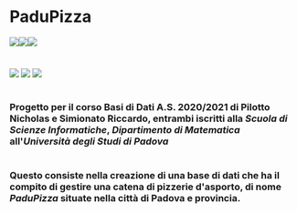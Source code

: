 # PaduPizza

<img src="https://img.shields.io/badge/license-CC%20BY--NC--ND%204.0-lightgrey"><img src="https://img.shields.io/badge/contributors-2-yellow"><img src="https://img.shields.io/badge/version-1.0-success">

#
<img src="https://img.shields.io/badge/github%20-%23121011.svg?&style=for-the-badge&logo=github&logoColor=white"/>
<img src ="https://img.shields.io/badge/postgres-%23316192.svg?&style=for-the-badge&logo=postgresql&logoColor=white"/>
<img src="https://img.shields.io/badge/c%20-%2300599C.svg?&style=for-the-badge&logo=c&logoColor=white"/>

#
### Progetto per il corso Basi di Dati A.S. 2020/2021 di **Pilotto Nicholas** e **Simionato Riccardo**, entrambi iscritti alla *Scuola di Scienze Informatiche*, *Dipartimento di Matematica* all'*Università degli Studi di Padova*

#
### Questo consiste nella creazione di una **base di dati** che ha il compito di gestire una catena di pizzerie d'asporto, di nome ***PaduPizza*** situate nella città di Padova e provincia.
